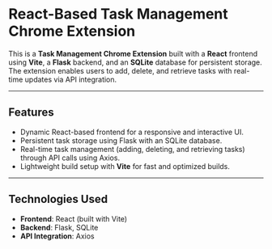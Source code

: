 # React-Based Task Management Chrome Extension

This is a **Task Management Chrome Extension** built with a **React** frontend using **Vite**, a **Flask** backend, and an **SQLite** database for persistent storage. The extension enables users to add, delete, and retrieve tasks with real-time updates via API integration.

---

## **Features**
- Dynamic React-based frontend for a responsive and interactive UI.
- Persistent task storage using Flask with an SQLite database.
- Real-time task management (adding, deleting, and retrieving tasks) through API calls using Axios.
- Lightweight build setup with **Vite** for fast and optimized builds.

---

## **Technologies Used**
- **Frontend**: React (built with Vite)
- **Backend**: Flask, SQLite
- **API Integration**: Axios

